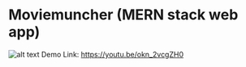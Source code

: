 # Moviemuncher (MERN stack web app)
![alt text](https://github.com/elginsimingzhou/moviemuncher/blob/moviemuncher.png?raw=true)
Demo Link: https://youtu.be/okn_2vcgZH0
